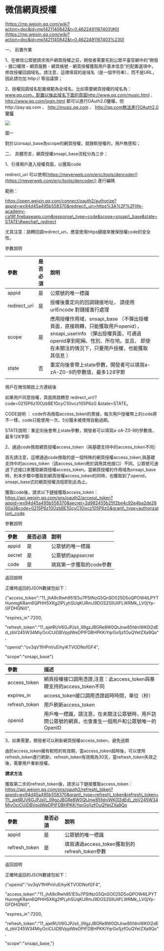 # 微信網頁授權

  
[https://mp.weixin.qq.com/wiki?action=doc&id=mp1421140842&t=0.4622491167403\#0](https://mp.weixin.qq.com/wiki?action=doc&id=mp1421140842&t=0.4622491167403%230)

一、      前置作業

1、在微信公眾號請求用戶網頁授權之前，開發者需要先到公眾平臺官網中的“開發 - 接口權限 - 網頁服務 - 網頁帳號 - 網頁授權獲取用戶基本信息”的配置選項中，修改授權回調域名。請注意，這裡填寫的是域名（是一個字符串），而不是URL，因此請勿加 http:// 等協議頭；

2、授權回調域名配置規範為全域名，比如需要網頁授權的域名為：www.qq.com，配置以後此域名下面的頁面http://www.qq.com/music.html 、 http://www.qq.com/login.html 都可以進行OAuth2.0鑒權。但http://pay.qq.com 、 http://music.qq.com 、 http://qq.com無法進行OAuth2.0鑒權

![](file:///C:/Users/cy/AppData/Local/Temp/msohtmlclip1/01/clip_image002.jpg)

圖一

對於以snsapi\_base為scope的網頁授權，就靜默授權的，用戶無感知；  


二、      具體而言，網頁授權snsapi\_base流程分為三步：

1、引導用戶進入授權頁面，以獲取code

redirect\_uri  可以使用[https://meyerweb.com/eric/tools/dencoder/](https://meyerweb.com/eric/tools/dencoder/) 進行編碼

範例：

https://open.weixin.qq.com/connect/oauth2/authorize?appid=wx94d45a495b558370&redirect\_uri=https%3A%2F%2Flife-academy-ca18f.firebaseapp.com&response\_type=code&scope=snsapi\_base&state=STATE\#wechat\_redirect

尤其注意：跳轉回調redirect\_uri，應當使用https鏈接來確保授權code的安全性。

參數說明

| **參數** | **是否必須** | **說明** |  |
| :--- | :--- | :--- | :--- |
| appid | 是 | 公眾號的唯一標識 |  |
| redirect\_uri | 是 | 授權後重定向的回調鏈接地址， 請使用 urlEncode 對鏈接進行處理 |  |
| scope | 是 | 應用授權作用域，snsapi\_base （不彈出授權頁面，直接跳轉，只能獲取用戶openid），snsapi\_userinfo （彈出授權頁面，可通過openid拿到昵稱、性別、所在地。並且， 即使在未關注的情況下，只要用戶授權，也能獲取其信息 ） |  |
| state | 否 | 重定向後會帶上state參數，開發者可以填寫a-zA-Z0-9的參數值，最多128字節 |  |
|  |  |  |  |

用戶在微信開啟上方連結後

如果用戶同意授權，頁面將跳轉至 redirect\_uri/?code=0215P6z10OzbBE1GcyC10ivcz105P6zG &state=STATE。

CODE說明 ： code作為換取access\_token的票據，每次用戶授權帶上的code將不一樣，code只能使用一次，5分鐘未被使用自動過期。

STATE說明：重定向後會帶上state參數，開發者可以填寫a-zA-Z0-9的參數值，最多128字節

2、通過code換取網頁授權access\_token（與基礎支持中的access\_token不同）

首先請注意，這裡通過code換取的是一個特殊的網頁授權access\_token,與基礎支持中的access\_token（該access\_token用於調用其他接口）不同。公眾號可通過下述接口來獲取網頁授權access\_token。當網頁授權的作用域為snsapi\_base時，則本步驟中獲取到網頁授權access\_token的同時，也獲取到了openid，snsapi\_base式的網頁授權流程即到此為止。

獲取code後，請求以下鏈接獲取access\_token：  https://api.weixin.qq.com/sns/oauth2/access\_token?appid=wx94d45a495b558370&secret=2d982455b25f2be4c92e4ba2de2800a3&code=0215P6z10OzbBE1GcyC10ivcz105P6zG&grant\_type=authorization\_code

參數說明

| **參數** | **是否必須** | **說明** |
| :--- | :--- | :--- |
| appid | 是 | 公眾號的唯一標識 |
| secret | 是 | 公眾號的appsecret |
| code | 是 | 填寫第一步獲取的code參數 |

返回說明

正確時返回的JSON數據包如下：

{"access\_token":"11\_jhA9cRwh951E5u7PStNzG5QnSO025D5oQPOW4lLPYTHunmgKRam6QPHH5XKg2IPLyhSUqKURmJ9DGS2SlIUIIFLWRMk\_LV0jYp-GFDHGNi0",

"expires\_in":7200,

"refresh\_token":"11\_ajetRUV6GJPJsli\_II9gzJBGRe8W0QtJnw85fdniWK0l2dEd\_zbV245W34MiyOciCUiDBVpjdWeDPtFDBHPKKiYqrGo1jzfOuQYetZXa9Qo",

"openid":"ov3qV1fHPnVuEihyiKTVODNofGF4",

"scope":"snsapi\_base"}

| **參數** | **描述** |
| :--- | :--- |
| access\_token | 網頁授權接口調用憑證,注意：此access\_token與基礎支持的access\_token不同 |
| expires\_in | access\_token接口調用憑證超時時間，單位（秒） |
| refresh\_token | 用戶刷新access\_token |
| openid | 用戶唯一標識，請注意，在未關注公眾號時，用戶訪問公眾號的網頁，也會產生一個用戶和公眾號唯一的OpenID |

3、如果需要，開發者可以刷新網頁授權access\_token，避免過期

由於access\_token擁有較短的有效期，當access\_token超時後，可以使用refresh\_token進行刷新，refresh\_token有效期為30天，當refresh\_token失效之後，需要用戶重新授權。

**請求方法**

獲取第二步的refresh\_token後，請求以下鏈接獲取access\_token：  
 https://api.weixin.qq.com/sns/oauth2/refresh\_token?appid=wx94d45a495b558370&grant\_type=refresh\_token&refresh\_token=11\_ajetRUV6GJPJsli\_II9gzJBGRe8W0QtJnw85fdniWK0l2dEd\_zbV245W34MiyOciCUiDBVpjdWeDPtFDBHPKKiYqrGo1jzfOuQYetZXa9Qo

| **參數** | **是否必須** | **說明** |
| :--- | :--- | :--- |
| appid | 是 | 公眾號的唯一標識 |
| refresh\_token | 是 | 填寫通過access\_token獲取到的refresh\_token參數 |

返回說明

正確時返回的JSON數據包如下：

{"openid":"ov3qV1fHPnVuEihyiKTVODNofGF4",

"access\_token":"11\_jhA9cRwh951E5u7PStNzG5QnSO025D5oQPOW4lLPYTHunmgKRam6QPHH5XKg2IPLyhSUqKURmJ9DGS2SlIUIIFLWRMk\_LV0jYp-GFDHGNi0",

"expires\_in":7200,

"refresh\_token":"11\_ajetRUV6GJPJsli\_II9gzJBGRe8W0QtJnw85fdniWK0l2dEd\_zbV245W34MiyOciCUiDBVpjdWeDPtFDBHPKKiYqrGo1jzfOuQYetZXa9Qo",

"scope":"snsapi\_base,"}

